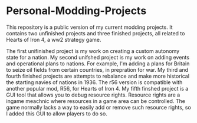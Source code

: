 # Personal-Modding-Projects
This repository is a public version of my current modding projects. It contains two unfinished projects and three finished projects, all related to Hearts of Iron 4, a ww2 strategy game.

The first unifinished project is my work on creating a custom autonomy state for a nation. 
My second unifshed project is my work on adding events and operational plans to nations. For example, I'm adding a plans for Britain to seize oil fields from certain countries, in prepration for war.
My third and fourth finished projects are attempts to rebalance and make more historical the starting navies of nations in 1936. The r56 version is compatible with another popular mod, R56, for Hearts of Iron 4.
My fifth finshed project is a GUI tool that allows you to debug resource rights. Resource rights are a ingame meachnic where resources in a game area can be controlled. The game normally lacks a way to easily add or remove such resource rights, so I added this GUI to allow players to do so.
